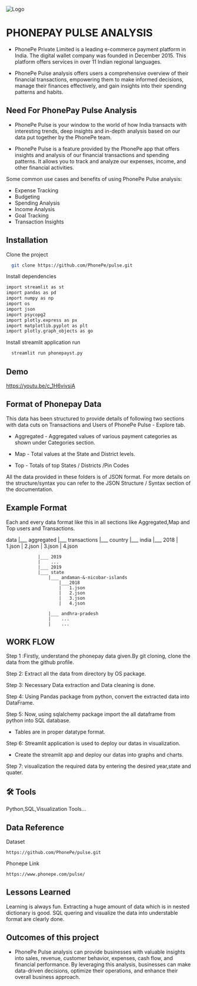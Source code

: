 


![Logo](https://encrypted-tbn0.gstatic.com/images?q=tbn:ANd9GcQy5zPAtayVq0SRGCBAzrmPprN-BUvj8YUOK5ocPZoLZn6BBozmBFskB09fo_FwzuJqVpM&usqp=CAU.png)



# PHONEPAY PULSE ANALYSIS

- PhonePe Private Limited is a leading e-commerce payment platform in India. The digital wallet company was founded in December 2015. This platform offers services in over 11 Indian regional languages.

- PhonePe Pulse analysis offers users a comprehensive overview of their financial transactions, empowering them to make informed decisions, manage their finances effectively, and gain insights into their spending patterns and habits.



## Need For PhonePay Pulse Analysis

- PhonePe Pulse is your window to the world of how India transacts with interesting trends, deep insights and in-depth analysis based on our data put together by the PhonePe team.


- PhonePe Pulse is a feature provided by the PhonePe app that offers insights and analysis of our financial transactions and spending patterns. It allows you to track and analyze our expenses, income, and other financial activities.

Some common use cases and benefits of using PhonePe Pulse analysis:

- Expense Tracking
- Budgeting
- Spending Analysis
- Income Analysis
- Goal Tracking
- Transaction Insights
## Installation

Clone the project

```bash
  git clone https://github.com/PhonePe/pulse.git
```


Install dependencies

```bash
import streamlit as st
import pandas as pd
import numpy as np
import os
import json
import psycopg2
import plotly.express as px
import matplotlib.pyplot as plt
import plotly.graph_objects as go
```


Install streamlit application run 

```bash
  streamlit run phonepayst.py
```
    
## Demo

https://youtu.be/c_1H6vivsiA


## Format of Phonepay Data

This data has been structured to provide details of following two sections with data cuts on Transactions and Users of PhonePe Pulse - Explore tab.

- Aggregated - Aggregated values of various payment categories as shown under Categories section.

- Map - Total values at the State and District levels.
- Top - Totals of top States / Districts /Pin Codes

All the data provided in these folders is of JSON format. For more details on the structure/syntax you can refer to the JSON Structure / Syntax section of the documentation.


## Example Format 
Each and every data format like this in all sections like Aggregated,Map and Top users and Transactions.


data
|___ aggregated
    |___ transactions
        |___ country
            |___ india
                |___ 2018
                |    1.json
                |    2.json
                |    3.json
                |    4.json
                
                |___ 2019
                |    ...
                |___ 2019
                |___ state 
                    |___ andaman-&-nicobar-islands
                        |___2018
                        |   1.json
                        |   2.json
                        |   3.json
                        |   4.json

                    |___ andhra-pradesh
                    |    ...
                    |    ...
## WORK FLOW 

Step 1 :Firstly, understand the phonepay data given.By git cloning, clone the data from the github profile.

Step 2: Extract all the data from directory by OS package.

Step 3: Necessary Data extraction and Data cleaning is done.

Step 4: Using Pandas package from python, convert the extracted data into DataFrame.

Step 5: Now, using sqlalchemy package import the all dataframe from python into SQL database.
  - Tables are in proper datatype format.

Step 6: Streamlit application is used to deploy our datas in visualization.
  - Create the streamlit app and deploy our datas into graphs and charts.

Step 7: visualization the required data by entering the desired year,state and quater.




## 🛠 Tools
Python,SQL,Visualization Tools...


## Data Reference

Dataset
```http
https://github.com/PhonePe/pulse.git

```

Phonepe Link

```http
https://www.phonepe.com/pulse/

```

## Lessons Learned

Learning is always fun. Extracting a huge amount of data which is in nested dictionary is good. SQL quering and visualize the data into understable format are clearly done.


## Outcomes of this project

- PhonePe Pulse analysis can provide businesses with valuable insights into sales, revenue, customer behavior, expenses, cash flow, and financial performance. By leveraging this analysis, businesses can make data-driven decisions, optimize their operations, and enhance their overall business approach.
